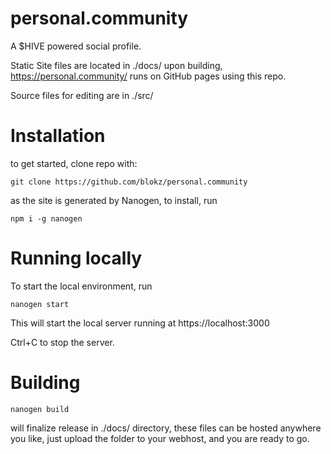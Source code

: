 # personal.community
A $HIVE powered social profile. 

Static Site files are located in ./docs/ upon building,
https://personal.community/ runs on GitHub pages using this repo.  

Source files for editing are in ./src/

# Installation
to get started, clone repo with:

`git clone https://github.com/blokz/personal.community`

as the site is generated by Nanogen, to install, run 

`npm i -g nanogen`
 
# Running locally

To start the local environment, run

`nanogen start`

This will start the local server running at https://localhost:3000

Ctrl+C to stop the server.

# Building 

`nanogen build` 

will finalize release in ./docs/ directory, 
these files can be hosted anywhere you like, 
just upload the folder to your webhost,
and you are ready to go.
